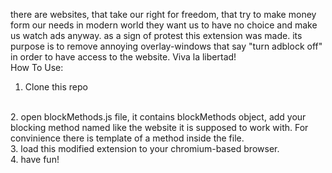 


there are websites, that take our right for freedom, that try to make money form our needs in modern world
they want us to have no choice and make us watch ads anyway. as a sign of protest this extension was made.
its purpose is to remove annoying overlay-windows that say "turn adblock off" in order to have access to 
the website. Viva la libertad!
<br/>
How To Use:
<br/>
1. Clone this repo
<br/>
2. open blockMethods.js file, it contains blockMethods object, add your blocking method named like
the website it is supposed to work with. For convinience there is template of a method inside the file.
<br/>
3. load this modified extension to your chromium-based browser.
<br/>
4. have fun! 
